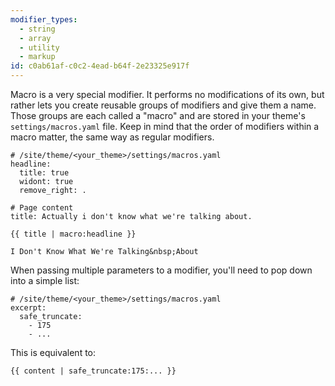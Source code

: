 ```yaml
---
modifier_types:
  - string
  - array
  - utility
  - markup
id: c0ab61af-c0c2-4ead-b64f-2e23325e917f
---
```

Macro is a very special modifier. It performs no modifications of its own, but rather lets you create reusable groups of modifiers and give them a name. Those groups are each called a "macro" and are stored in your theme's `settings/macros.yaml` file. Keep in mind that the order of modifiers within a macro matter, the same way as regular modifiers.


```.language-yaml
# /site/theme/<your_theme>/settings/macros.yaml
headline:
  title: true
  widont: true
  remove_right: .

# Page content
title: Actually i don't know what we're talking about.
```

```
{{ title | macro:headline }}
```

```.language-output
I Don't Know What We're Talking&nbsp;About
```

When passing multiple parameters to a modifier, you'll need to pop down into a simple list:

```.language-yaml
# /site/theme/<your_theme>/settings/macros.yaml
excerpt:
  safe_truncate:
    - 175
    - ...
```

This is equivalent to:

```
{{ content | safe_truncate:175:... }}
```
